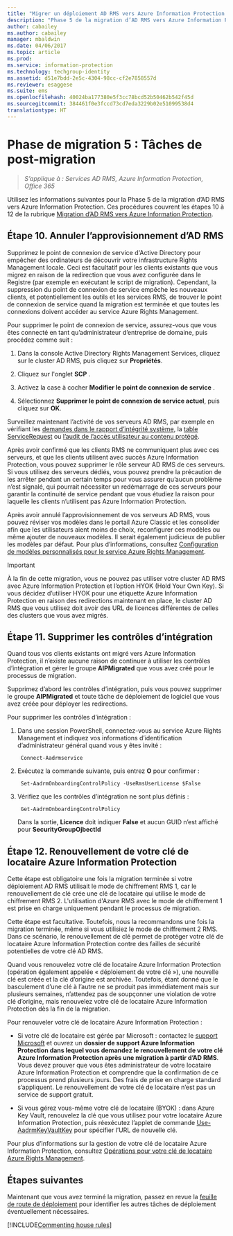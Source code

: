 ```yaml
---
title: "Migrer un déploiement AD RMS vers Azure Information Protection - Phase 5"
description: "Phase 5 de la migration d’AD RMS vers Azure Information Protection, couvrant les étapes 10 à 12 de la migration d’AD RMS vers Azure Information Protection."
author: cabailey
ms.author: cabailey
manager: mbaldwin
ms.date: 04/06/2017
ms.topic: article
ms.prod: 
ms.service: information-protection
ms.technology: techgroup-identity
ms.assetid: d51e7bdd-2e5c-4304-98cc-cf2e7858557d
ms.reviewer: esaggese
ms.suite: ems
ms.openlocfilehash: 40024ba177380e5f3cc78bcd52b50462b542f45d
ms.sourcegitcommit: 384461f0e3fccd73cd7eda3229b02e51099538d4
translationtype: HT
---
```

# <a name="migration-phase-5---post-migration-tasks"></a>Phase de migration 5 : Tâches de post-migration

>*S’applique à : Services AD RMS, Azure Information Protection, Office 365*


Utilisez les informations suivantes pour la Phase 5 de la migration d’AD RMS vers Azure Information Protection. Ces procédures couvrent les étapes 10 à 12 de la rubrique [Migration d’AD RMS vers Azure Information Protection](migrate-from-ad-rms-to-azure-rms.md).

## <a name="step-10-deprovison-ad-rms"></a>Étape 10. Annuler l’approvisionnement d’AD RMS

Supprimez le point de connexion de service d'Active Directory pour empêcher des ordinateurs de découvrir votre infrastructure Rights Management locale. Ceci est facultatif pour les clients existants que vous migrez en raison de la redirection que vous avez configurée dans le Registre (par exemple en exécutant le script de migration). Cependant, la suppression du point de connexion de service empêche les nouveaux clients, et potentiellement les outils et les services RMS, de trouver le point de connexion de service quand la migration est terminée et que toutes les connexions doivent accéder au service Azure Rights Management. 

Pour supprimer le point de connexion de service, assurez-vous que vous êtes connecté en tant qu’administrateur d’entreprise de domaine, puis procédez comme suit :

1. Dans la console Active Directory Rights Management Services, cliquez sur le cluster AD RMS, puis cliquez sur **Propriétés**.

2. Cliquez sur l'onglet **SCP** .

3. Activez la case à cocher **Modifier le point de connexion de service** .

4. Sélectionnez **Supprimer le point de connexion de service actuel**, puis cliquez sur **OK**.

Surveillez maintenant l’activité de vos serveurs AD RMS, par exemple en vérifiant les [demandes dans le rapport d’intégrité système](https://technet.microsoft.com/library/ee221012%28v=ws.10%29.aspx), la [table ServiceRequest](http://technet.microsoft.com/library/dd772686%28v=ws.10%29.aspx) ou [l’audit de l’accès utilisateur au contenu protégé](http://social.technet.microsoft.com/wiki/contents/articles/3440.ad-rms-frequently-asked-questions-faq.aspx). 

Après avoir confirmé que les clients RMS ne communiquent plus avec ces serveurs, et que les clients utilisent avec succès Azure Information Protection, vous pouvez supprimer le rôle serveur AD RMS de ces serveurs. Si vous utilisez des serveurs dédiés, vous pouvez prendre la précaution de les arrêter pendant un certain temps pour vous assurer qu’aucun problème n’est signalé, qui pourrait nécessiter un redémarrage de ces serveurs pour garantir la continuité de service pendant que vous étudiez la raison pour laquelle les clients n’utilisent pas Azure Information Protection.

Après avoir annulé l’approvisionnement de vos serveurs AD RMS, vous pouvez réviser vos modèles dans le portail Azure Classic et les consolider afin que les utilisateurs aient moins de choix, reconfigurer ces modèles ou même ajouter de nouveaux modèles. Il serait également judicieux de publier les modèles par défaut. Pour plus d’informations, consultez [Configuration de modèles personnalisés pour le service Azure Rights Management](../deploy-use/configure-custom-templates.md).

>[!IMPORTANT]
> À la fin de cette migration, vous ne pouvez pas utiliser votre cluster AD RMS avec Azure Information Protection et l’option HYOK (Hold Your Own Key). Si vous décidez d’utiliser HYOK pour une étiquette Azure Information Protection en raison des redirections maintenant en place, le cluster AD RMS que vous utilisez doit avoir des URL de licences différentes de celles des clusters que vous avez migrés.

## <a name="step-11-remove-onboarding-controls"></a>Étape 11. Supprimer les contrôles d’intégration

Quand tous vos clients existants ont migré vers Azure Information Protection, il n’existe aucune raison de continuer à utiliser les contrôles d’intégration et gérer le groupe **AIPMigrated** que vous avez créé pour le processus de migration. 

Supprimez d’abord les contrôles d’intégration, puis vous pouvez supprimer le groupe **AIPMigrated** et toute tâche de déploiement de logiciel que vous avez créée pour déployer les redirections.

Pour supprimer les contrôles d’intégration :

1. Dans une session PowerShell, connectez-vous au service Azure Rights Management et indiquez vos informations d’identification d’administrateur général quand vous y êtes invité :

        Connect-Aadrmservice

2. Exécutez la commande suivante, puis entrez **O** pour confirmer :

        Set-AadrmOnboardingControlPolicy -UseRmsUserLicense $False

3. Vérifiez que les contrôles d’intégration ne sont plus définis :

        Get-AadrmOnboardingControlPolicy

    Dans la sortie, **Licence** doit indiquer **False** et aucun GUID n’est affiché pour **SecurityGroupOjbectId**

## <a name="step-12-re-key-your-azure-information-protection-tenant-key"></a>Étape 12. Renouvellement de votre clé de locataire Azure Information Protection
Cette étape est obligatoire une fois la migration terminée si votre déploiement AD RMS utilisait le mode de chiffrement RMS 1, car le renouvellement de clé crée une clé de locataire qui utilise le mode de chiffrement RMS 2. L'utilisation d'Azure RMS avec le mode de chiffrement 1 est prise en charge uniquement pendant le processus de migration.

Cette étape est facultative. Toutefois, nous la recommandons une fois la migration terminée, même si vous utilisiez le mode de chiffrement 2 RMS. Dans ce scénario, le renouvellement de clé permet de protéger votre clé de locataire Azure Information Protection contre des failles de sécurité potentielles de votre clé AD RMS.

Quand vous renouvelez votre clé de locataire Azure Information Protection (opération également appelée « déploiement de votre clé »), une nouvelle clé est créée et la clé d’origine est archivée. Toutefois, étant donné que le basculement d’une clé à l’autre ne se produit pas immédiatement mais sur plusieurs semaines, n’attendez pas de soupçonner une violation de votre clé d’origine, mais renouvelez votre clé de locataire Azure Information Protection dès la fin de la migration.

Pour renouveler votre clé de locataire Azure Information Protection :

- Si votre clé de locataire est gérée par Microsoft : contactez le [support Microsoft](../get-started/information-support.md#to-contact-microsoft-support) et ouvrez un **dossier de support Azure Information Protection dans lequel vous demandez le renouvellement de votre clé Azure Information Protection après une migration à partir d’AD RMS**. Vous devez prouver que vous êtes administrateur de votre locataire Azure Information Protection et comprendre que la confirmation de ce processus prend plusieurs jours. Des frais de prise en charge standard s’appliquent. Le renouvellement de votre clé de locataire n’est pas un service de support gratuit.

- Si vous gérez vous-même votre clé de locataire (BYOK) : dans Azure Key Vault, renouvelez la clé que vous utilisez pour votre locataire Azure Information Protection, puis réexécutez l’applet de commande [Use-AadrmKeyVaultKey](/powershell/aadrm/vlatest/use-aadrmkeyvaultkey) pour spécifier l’URL de nouvelle clé. 

Pour plus d’informations sur la gestion de votre clé de locataire Azure Information Protection, consultez [Opérations pour votre clé de locataire Azure Rights Management](../deploy-use/operations-tenant-key.md).

## <a name="next-steps"></a>Étapes suivantes

Maintenant que vous avez terminé la migration, passez en revue la [feuille de route de déploiement](deployment-roadmap.md) pour identifier les autres tâches de déploiement éventuellement nécessaires.

[!INCLUDE[Commenting house rules](../includes/houserules.md)]
